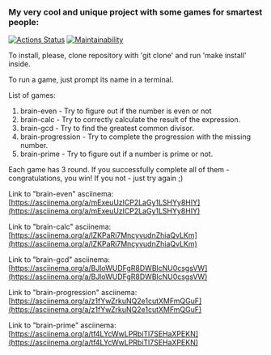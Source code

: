 ### My very cool and unique project with some games for smartest people:

[![Actions Status](https://github.com/YuraOneAndOnly/qa-auto-engineer-javascript-project-44/actions/workflows/hexlet-check.yml/badge.svg)](https://github.com/YuraOneAndOnly/qa-auto-engineer-javascript-project-44/actions)
[![Maintainability](https://api.codeclimate.com/v1/badges/7ab1e03c4f515f36e839/maintainability)](https://codeclimate.com/github/YuraOneAndOnly/qa-auto-engineer-javascript-project-44/maintainability)

To install, please, clone repository with 'git clone' and run 'make install' inside.

To run a game, just prompt its name in a terminal.

List of games:
  1. brain-even - Try to figure out if the number is even or not
  2. brain-calc - Try to correctly calculate the result of the expression.
  3. brain-gcd - Try to find the greatest common divisor.
  4. brain-progression - Try to complete the progression with the missing number.
  5. brain-prime - Try to figure out if a number is prime or not.

Each game has 3 round. If you successfully complete all of them - congratulations, you win! If you not - just try again ;)

Link to "brain-even" asciinema: [https://asciinema.org/a/mExeuUzlCP2LaGy1LSHYy8HIY](https://asciinema.org/a/mExeuUzlCP2LaGy1LSHYy8HIY)

Link to "brain-calc" asciinema: [https://asciinema.org/a/lZKPaRi7MncyvudnZhiaQvLKm](https://asciinema.org/a/lZKPaRi7MncyvudnZhiaQvLKm)

Link to "brain-gcd" asciinema: [https://asciinema.org/a/BJloWUDFgR8DWBlcNU0csgsVW](https://asciinema.org/a/BJloWUDFgR8DWBlcNU0csgsVW)

Link to "brain-progression" asciinema: [https://asciinema.org/a/z1fYwZrkuNQ2e1cutXMFmQGuF](https://asciinema.org/a/z1fYwZrkuNQ2e1cutXMFmQGuF)

Link to "brain-prime" asciinema: [https://asciinema.org/a/tf4LYcWwLPRbiTl7SEHaXPEKN](https://asciinema.org/a/tf4LYcWwLPRbiTl7SEHaXPEKN)
